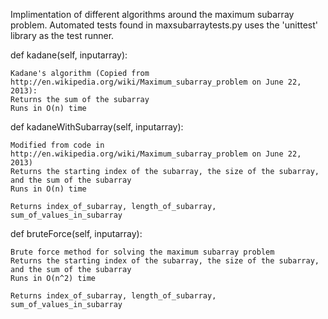 Implimentation of different algorithms around the maximum subarray problem. Automated tests found in maxsubarraytests.py uses the 'unittest' library as the test runner.

def kadane(self, inputarray):

	Kadane's algorithm (Copied from http://en.wikipedia.org/wiki/Maximum_subarray_problem on June 22, 2013):
	Returns the sum of the subarray
	Runs in O(n) time

def kadaneWithSubarray(self, inputarray):

	Modified from code in http://en.wikipedia.org/wiki/Maximum_subarray_problem on June 22, 2013)
	Returns the starting index of the subarray, the size of the subarray, and the sum of the subarray
	Runs in O(n) time
	
	Returns index_of_subarray, length_of_subarray, sum_of_values_in_subarray

def bruteForce(self, inputarray):

	Brute force method for solving the maximum subarray problem
	Returns the starting index of the subarray, the size of the subarray, and the sum of the subarray
	Runs in O(n^2) time
	
	Returns index_of_subarray, length_of_subarray, sum_of_values_in_subarray
